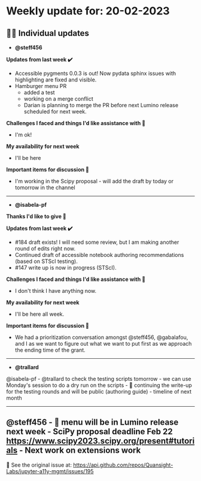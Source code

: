 # Weekly update for: 20-02-2023

## :singer: Individual updates

- **@steff456** 

 
**Updates from last week :heavy_check_mark:**
- Accessible pygments 0.0.3 is out! Now pydata sphinx issues with highlighting are fixed and visible.
- Hamburger menu PR
   - added a test
   - working on a merge conflict
   - Darian is planning to merge the PR before next Lumino release scheduled for next week.

**Challenges I faced and things I'd like assistance with 🙏**
- I'm ok!

**My availability for next week**
- I'll be here

**Important items for discussion 💬**
- I'm working in the Scipy proposal - will add the draft by today or tomorrow in the channel 
---

- **@isabela-pf** 

 **Thanks I'd like to give 🙌**

**Updates from last week :heavy_check_mark:**
- #184 draft exists! I will need some review, but I am making another round of edits right now.
- Continued draft of accessible notebook authoring recommendations (based on STScI testing). 
- #147 write up is now in progress (STScI).

**Challenges I faced and things I'd like assistance with 🙏**
- I don't think I have anything now.

**My availability for next week**
- I'll be here all week.

**Important items for discussion 💬**
- We had a prioritization conversation amongst @steff456, @gabalafou, and I as we want to figure out what we want to put first as we approach the ending time of the grant.  
---

- **@trallard** 

 @isabela-pf 
	- @trallard  to check the testing scripts tomorrow
	- we can use Monday's session to do a dry run on the scripts
	- 🔭 continuing the write-up for the testing rounds and will be public (authoring guide) - timeline of next month


---

@steff456 
	- 🍔  menu will be in Lumino release next week 
	- SciPy proposal deadline Feb 22 https://www.scipy2023.scipy.org/present#tutorials
	- Next work on extensions work 
---


:link: See the original issue at: <https://api.github.com/repos/Quansight-Labs/jupyter-a11y-mgmt/issues/195>

